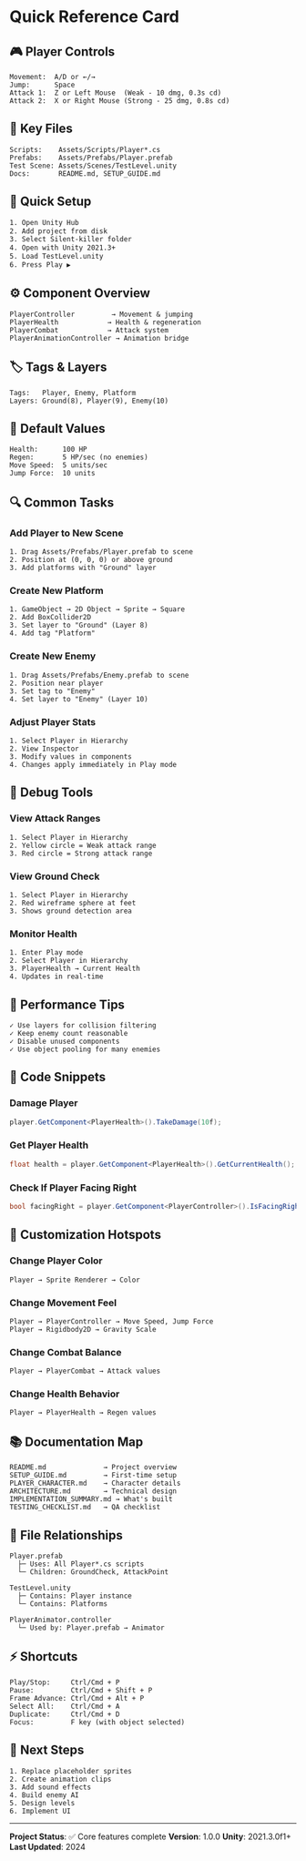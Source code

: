# Quick Reference Card

## 🎮 Player Controls
```
Movement:  A/D or ←/→
Jump:      Space
Attack 1:  Z or Left Mouse  (Weak - 10 dmg, 0.3s cd)
Attack 2:  X or Right Mouse (Strong - 25 dmg, 0.8s cd)
```

## 📁 Key Files
```
Scripts:    Assets/Scripts/Player*.cs
Prefabs:    Assets/Prefabs/Player.prefab
Test Scene: Assets/Scenes/TestLevel.unity
Docs:       README.md, SETUP_GUIDE.md
```

## 🔧 Quick Setup
```bash
1. Open Unity Hub
2. Add project from disk
3. Select Silent-killer folder
4. Open with Unity 2021.3+
5. Load TestLevel.unity
6. Press Play ▶
```

## ⚙️ Component Overview
```
PlayerController         → Movement & jumping
PlayerHealth            → Health & regeneration  
PlayerCombat            → Attack system
PlayerAnimationController → Animation bridge
```

## 🏷️ Tags & Layers
```
Tags:   Player, Enemy, Platform
Layers: Ground(8), Player(9), Enemy(10)
```

## 🎯 Default Values
```
Health:      100 HP
Regen:       5 HP/sec (no enemies)
Move Speed:  5 units/sec
Jump Force:  10 units
```

## 🔍 Common Tasks

### Add Player to New Scene
```
1. Drag Assets/Prefabs/Player.prefab to scene
2. Position at (0, 0, 0) or above ground
3. Add platforms with "Ground" layer
```

### Create New Platform
```
1. GameObject → 2D Object → Sprite → Square
2. Add BoxCollider2D
3. Set layer to "Ground" (Layer 8)
4. Add tag "Platform"
```

### Create New Enemy
```
1. Drag Assets/Prefabs/Enemy.prefab to scene
2. Position near player
3. Set tag to "Enemy"
4. Set layer to "Enemy" (Layer 10)
```

### Adjust Player Stats
```
1. Select Player in Hierarchy
2. View Inspector
3. Modify values in components
4. Changes apply immediately in Play mode
```

## 🐛 Debug Tools

### View Attack Ranges
```
1. Select Player in Hierarchy
2. Yellow circle = Weak attack range
3. Red circle = Strong attack range
```

### View Ground Check
```
1. Select Player in Hierarchy  
2. Red wireframe sphere at feet
3. Shows ground detection area
```

### Monitor Health
```
1. Enter Play mode
2. Select Player in Hierarchy
3. PlayerHealth → Current Health
4. Updates in real-time
```

## 🚀 Performance Tips
```
✓ Use layers for collision filtering
✓ Keep enemy count reasonable
✓ Disable unused components
✓ Use object pooling for many enemies
```

## 📝 Code Snippets

### Damage Player
```csharp
player.GetComponent<PlayerHealth>().TakeDamage(10f);
```

### Get Player Health
```csharp
float health = player.GetComponent<PlayerHealth>().GetCurrentHealth();
```

### Check If Player Facing Right
```csharp
bool facingRight = player.GetComponent<PlayerController>().IsFacingRight();
```

## 🎨 Customization Hotspots

### Change Player Color
```
Player → Sprite Renderer → Color
```

### Change Movement Feel
```
Player → PlayerController → Move Speed, Jump Force
Player → Rigidbody2D → Gravity Scale
```

### Change Combat Balance
```
Player → PlayerCombat → Attack values
```

### Change Health Behavior  
```
Player → PlayerHealth → Regen values
```

## 📚 Documentation Map
```
README.md              → Project overview
SETUP_GUIDE.md         → First-time setup
PLAYER_CHARACTER.md    → Character details
ARCHITECTURE.md        → Technical design
IMPLEMENTATION_SUMMARY.md → What's built
TESTING_CHECKLIST.md   → QA checklist
```

## 🔗 File Relationships
```
Player.prefab
  ├─ Uses: All Player*.cs scripts
  └─ Children: GroundCheck, AttackPoint

TestLevel.unity
  ├─ Contains: Player instance
  └─ Contains: Platforms

PlayerAnimator.controller
  └─ Used by: Player.prefab → Animator
```

## ⚡ Shortcuts
```
Play/Stop:     Ctrl/Cmd + P
Pause:         Ctrl/Cmd + Shift + P
Frame Advance: Ctrl/Cmd + Alt + P
Select All:    Ctrl/Cmd + A
Duplicate:     Ctrl/Cmd + D
Focus:         F key (with object selected)
```

## 🎯 Next Steps
```
1. Replace placeholder sprites
2. Create animation clips
3. Add sound effects
4. Build enemy AI
5. Design levels
6. Implement UI
```

---

**Project Status**: ✅ Core features complete
**Version**: 1.0.0
**Unity**: 2021.3.0f1+
**Last Updated**: 2024
